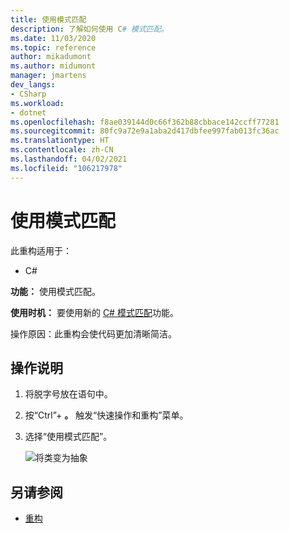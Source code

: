 ```yaml
---
title: 使用模式匹配
description: 了解如何使用 C# 模式匹配。
ms.date: 11/03/2020
ms.topic: reference
author: mikadumont
ms.author: midumont
manager: jmartens
dev_langs:
- CSharp
ms.workload:
- dotnet
ms.openlocfilehash: f8ae039144d0c66f362b88cbbace142ccff77281
ms.sourcegitcommit: 80fc9a72e9a1aba2d417dbfee997fab013fc36ac
ms.translationtype: HT
ms.contentlocale: zh-CN
ms.lasthandoff: 04/02/2021
ms.locfileid: "106217978"
---
```

# <a name="use-pattern-matching"></a>使用模式匹配

此重构适用于：

- C#

**功能：** 使用模式匹配。

**使用时机：** 要使用新的 [C# 模式匹配](https://docs.microsoft.com/dotnet/csharp/whats-new/csharp-9#pattern-matching-enhancements)功能。

操作原因：此重构会使代码更加清晰简洁。

## <a name="how-to"></a>操作说明

1. 将脱字号放在语句中。

2. 按“Ctrl”+ **。** 触发“快速操作和重构”菜单。

3. 选择“使用模式匹配”。

    ![将类变为抽象](media/use-pattern-matching-not-syntax.png)

## <a name="see-also"></a>另请参阅

- [重构](../refactoring-in-visual-studio.md)
